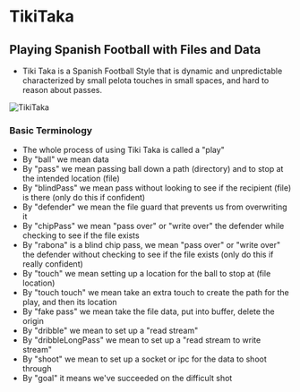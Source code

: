 # TikiTaka
## Playing Spanish Football with Files and Data
- Tiki Taka is a Spanish Football Style that is dynamic and unpredictable
characterized by small pelota touches in small spaces, and hard to reason about
passes.

![TikiTaka](https://j.gifs.com/vV0MbG.gif)

### Basic Terminology
- The whole process of using Tiki Taka is called a "play"
- By "ball" we mean data
- By "pass" we mean passing ball down a path (directory) and to stop at the intended location (file)
- By "blindPass" we mean pass without looking to see if the recipient (file) is there (only do this if confident)
- By "defender" we mean the file guard that prevents us from overwriting it
- By "chipPass" we mean "pass over" or "write over" the defender while checking to see if the file exists
- By "rabona" is a blind chip pass, we mean "pass over" or "write over" the defender without checking to see if the file exists (only do this if really confident)
- By "touch" we mean setting up a location for the ball to stop at (file location)
- By "touch touch" we mean take an extra touch to create the path for the play, and then its location
- By "fake pass" we mean take the file data, put into buffer, delete the origin
- By "dribble" we mean to set up a "read stream"
- By "dribbleLongPass" we mean to set up a "read stream to write stream"
- By "shoot" we mean to set up a socket or ipc for the data to shoot through
- By "goal" it means we've succeeded on the difficult shot
